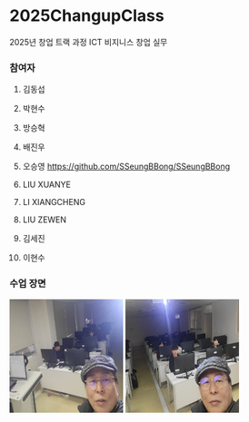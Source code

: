 # 2025ChangupClass
  2025년 창업 트랙 과정 ICT 비지니스 창업 실무 

### 참여자 
1. 김동섭
2. 박현수
3. 방승혁
4. 배진우
5. 오승영 https://github.com/SSeungBBong/SSeungBBong

6. LIU XUANYE
7. LI XIANGCHENG
8. LIU ZEWEN
9. 김세진
10. 이현수

### 수업 장면
<img src="image/1.jpg" width="200" height="200" />
<img src="image/2.jpg" width="200" height="200" />
